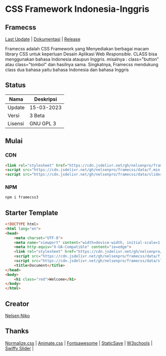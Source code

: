 # CSS Framework Indonesia-Inggris
## Framecss
[Last Update](https://drive.google.com/file/d/1UZ9aW7NDdSSf49ApIjiBMFBDoP4nnfNR/view?usp=drivesdk) |
[Dokumentasi](https://s3y6vheiqcznao8qvaxh8w.on.drv.tw/Edocss.html) | [Release](https://github.com/nelsenpro/framecss)

<p align="">Framecss adalah CSS Framework yang Menyediakan berbagai macam library CSS untuk keperluan Desain Aplikasi Web <i>Responsible</i>. CLASS bisa menggunakan bahasa Indonesia ataupun Inggris. misalnya : class="button" atau class="tombol" dan hasilnya sama. Singkatnya, Framecss mendukung class dua bahasa yaitu bahasa Indonesia dan bahasa Inggris</p>

## Status
| Nama | Deskripsi |
| --- | --- |
| Update | 15-03-2023 |
| Versi | 3 Beta|
| Lisensi | GNU GPL 3 |

## Mulai
### CDN
```html
<link rel="stylesheet" href="https://cdn.jsdelivr.net/gh/nelsenpro/framecss/data/f.css">
<script src="https://cdn.jsdelivr.net/gh/nelsenpro/framecss/data/f.min.js" defer="true"></script>
<script src="https://cdn.jsdelivr.net/gh/nelsenpro/framecss/data/slider.min.js" defer="true"></script>
```
### NPM
```txt
npm i framecss3
```
## Starter Template
```html
<!DOCTYPE html>
<html lang="en">
<head>
    <meta charset="UTF-8">
    <meta name="viewport" content="width=device-width, initial-scale=1.0">
    <meta http-equiv="X-UA-Compatible" content="ie=edge">
    <link rel="stylesheet" href="https://cdn.jsdelivr.net/gh/nelsenpro/framecss/data/f.min.css">
    <script src="https://cdn.jsdelivr.net/gh/nelsenpro/framecss/data/f.min.js" defer="true"></script>
    <script src="https://cdn.jsdelivr.net/gh/nelsenpro/framecss/data/slider.min.js" defer="true"></script>
    <title>Document</title>
</head>
<body>
    <h1 class="red">Welcome</h1>
</body>
</html>
```
## Creator

[Nelsen Niko](https://sites.google.com/view/nelsennikoo/nelsenniko)

## Thanks

[Normalize.css](https://necolas.github.io/normalize.css/) | [Animate.css](https://animate.style/) | [Fontsawesome](https://fontawesome.com/) | [StaticSave](https://staticsave.com/) | [W3schools](https://www.w3schools.com/) | [Swiffy Slider](https://swiffyslider.com/) |
